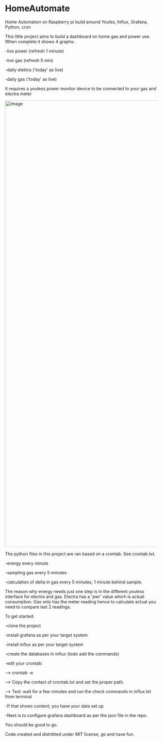 # HomeAutomate

Home Automation on Raspberry pi build around Youles, Influx, Grafana, Python, cron

This little project aims to build a dashboard on home gas and power use. When complete it shows 4 graphs:

-live power (refresh 1 minute)

-live gas (refresh 5 min)

-daily elektra ('today' as live)

-daily gas ('today' as live)

It requires a youless power monitor device to be connected to your gas and electra meter

<img width="1473" alt="image" src="https://user-images.githubusercontent.com/34219584/198372407-6ebea8fd-ed9b-4717-8266-c5d42ebc67f6.png">


The python files in this project are ran based on a crontab. See crontab.txt. 

-energy every minute

-sampling gas every 5 minutes

-calculation of delta in gas every 5 minutes, 1 minute behind sample.

The reason why energy needs just one step is in the different youless interface for electra and gas. Electra has a 'pwr' value which is actual consumption. Gas only has the meter reading hence to calculate actual you need to compare last 2 readings.

To get started:

-clone the project

-install grafana as per your target system

-install influx as per your target system

-create the databases in influx (todo add the commands)

-edit your crontab:

--> crontab -e

--> Copy the contact of crontab.txt and set the proper path.

--> Test: wait for a few minutes and run the check commands in influx.txt from terminal

-If that shows content; you have your data set up

-Next is to configure grafana dashboard as per the json file in the repo.

You should be good to go.

Code created and distribted under MIT license, go and have fun.


